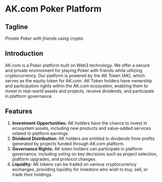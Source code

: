 # AK.com Poker Platform

## Tagline
*Private Poker with friends using crypto.*

## Introduction
AK.com is a Poker platform built on Web3 technology. We offer a secure and private environment for playing Poker with friends while utilizing cryptocurrency. Our platform is powered by the AK Token (AK), which serves as the equity token for AK.com. AK Token holders have ownership and participation rights within the AK.com ecosystem, enabling them to invest in real-world assets and projects, receive dividends, and participate in platform governance.

## Features
1. **Investment Opportunities:** AK holders have the chance to invest in ecosystem assets, including new products and value-added services related to platform earnings.
2. **Dividend Distribution:** AK holders are entitled to dividends from profits generated by projects funded through AK.com platform.
3. **Governance Rights:** AK token holders can participate in platform governance, including voting on key decisions such as project selection, platform upgrades, and protocol changes.
4. **Liquidity:** AK tokens can be traded on various cryptocurrency exchanges, providing liquidity for investors who wish to buy, sell, or trade their holdings.


<!--
**We are working hard to build AK.com, so please stay tuned**
-->
